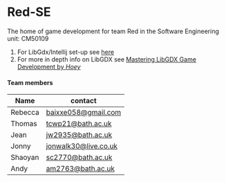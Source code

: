 # Red-SE
The home of game development for team Red in the Software Engineering unit: CM50109

1. For LibGdx/Intellij set-up see [here](/documentation/01-LibGDX-installation-instructions.md)
2. For more in depth info on LibGDX see [Mastering LibGDX Game Development by *Hoey*](/documentation/02-Mastering-LibGDX-Game-Development.pdf)

#### Team members
| Name    | contact              |
|---------|----------------------|
| Rebecca | baixxe058@gmail.com  |
| Thomas  | tcwp21@bath.ac.uk    |
| Jean    | jw2935@bath.ac.uk    |
| Jonny   | jonwalk30@live.co.uk |
| Shaoyan | sc2770@bath.ac.uk    |
| Andy    | am2763@bath.ac.uk    |

